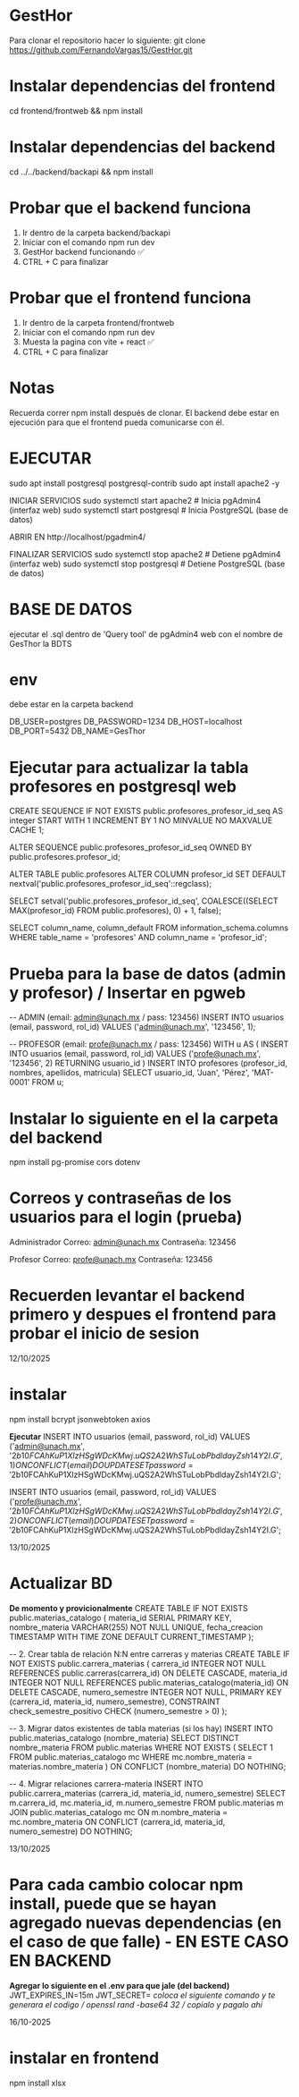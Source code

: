 # GestHor
Para clonar el repositorio hacer lo siguiente:
git clone https://github.com/FernandoVargas15/GestHor.git

# Instalar dependencias del frontend
cd frontend/frontweb && npm install

# Instalar dependencias del backend
cd ../../backend/backapi && npm install

# Probar que el backend funciona
1. Ir dentro de la carpeta backend/backapi
2. Iniciar con el comando npm run dev
3. GestHor backend funcionando ✅
3. CTRL + C para finalizar

# Probar que el frontend funciona
1. Ir dentro de la carpeta frontend/frontweb
2. Iniciar con el comando npm run dev
3. Muesta la pagina con vite + react ✅
4. CTRL + C para finalizar

# Notas
Recuerda correr npm install después de clonar.
El backend debe estar en ejecución para que el frontend pueda comunicarse con él.


# EJECUTAR
sudo apt install postgresql postgresql-contrib
sudo apt install apache2 -y

INICIAR SERVICIOS
sudo systemctl start apache2      # Inicia pgAdmin4 (interfaz web)
sudo systemctl start postgresql   # Inicia PostgreSQL (base de datos)

ABRIR EN http://localhost/pgadmin4/

FINALIZAR SERVICIOS
sudo systemctl stop apache2       # Detiene pgAdmin4 (interfaz web)
sudo systemctl stop postgresql    # Detiene PostgreSQL (base de datos)

# BASE DE DATOS
ejecutar el .sql dentro de 'Query tool' de pgAdmin4 web con el nombre de GesThor la BDTS 

# env
debe estar en la carpeta backend

DB_USER=postgres
DB_PASSWORD=1234
DB_HOST=localhost
DB_PORT=5432
DB_NAME=GesThor


# Ejecutar para actualizar la tabla profesores en postgresql web
CREATE SEQUENCE IF NOT EXISTS public.profesores_profesor_id_seq 
    AS integer 
    START WITH 1 
    INCREMENT BY 1 
    NO MINVALUE 
    NO MAXVALUE 
    CACHE 1;

ALTER SEQUENCE public.profesores_profesor_id_seq 
    OWNED BY public.profesores.profesor_id;

ALTER TABLE public.profesores 
    ALTER COLUMN profesor_id SET DEFAULT nextval('public.profesores_profesor_id_seq'::regclass);

SELECT setval('public.profesores_profesor_id_seq', 
    COALESCE((SELECT MAX(profesor_id) FROM public.profesores), 0) + 1, 
    false);

SELECT 
    column_name, 
    column_default 
FROM information_schema.columns 
WHERE table_name = 'profesores' 
  AND column_name = 'profesor_id';


# Prueba para la base de datos (admin y profesor) / Insertar en pgweb
-- ADMIN (email: admin@unach.mx / pass: 123456)
INSERT INTO usuarios (email, password, rol_id)
VALUES ('admin@unach.mx', '123456', 1);

-- PROFESOR (email: profe@unach.mx / pass: 123456)
WITH u AS (
  INSERT INTO usuarios (email, password, rol_id)
  VALUES ('profe@unach.mx', '123456', 2)
  RETURNING usuario_id
)
INSERT INTO profesores (profesor_id, nombres, apellidos, matricula)
SELECT usuario_id, 'Juan', 'Pérez', 'MAT-0001' FROM u;

# Instalar lo siguiente en el la carpeta del backend
npm install pg-promise cors dotenv

# Correos y contraseñas de los usuarios para el login (prueba)
Administrador
Correo: admin@unach.mx
Contraseña: 123456

Profesor
Correo: profe@unach.mx
Contraseña: 123456

# Recuerden levantar el backend primero y despues el frontend para probar el inicio de sesion

12/10/2025
# instalar
npm install bcrypt jsonwebtoken axios

**Ejecutar**
INSERT INTO usuarios (email, password, rol_id) 
VALUES ('admin@unach.mx', '$2b$10$FCAhKuP1XlzHSgWDcKMwj.uQS2A2WhSTuLobPbdldayZsh14Y2I.G', 1)
ON CONFLICT (email) DO UPDATE SET password = '$2b$10$FCAhKuP1XlzHSgWDcKMwj.uQS2A2WhSTuLobPbdldayZsh14Y2I.G';

INSERT INTO usuarios (email, password, rol_id) 
VALUES ('profe@unach.mx', '$2b$10$FCAhKuP1XlzHSgWDcKMwj.uQS2A2WhSTuLobPbdldayZsh14Y2I.G', 2)
ON CONFLICT (email) DO UPDATE SET password = '$2b$10$FCAhKuP1XlzHSgWDcKMwj.uQS2A2WhSTuLobPbdldayZsh14Y2I.G';



13/10/2025
# Actualizar BD
**De momento y provicionalmente**
CREATE TABLE IF NOT EXISTS public.materias_catalogo (
    materia_id SERIAL PRIMARY KEY,
    nombre_materia VARCHAR(255) NOT NULL UNIQUE,
    fecha_creacion TIMESTAMP WITH TIME ZONE DEFAULT CURRENT_TIMESTAMP
);

-- 2. Crear tabla de relación N:N entre carreras y materias
CREATE TABLE IF NOT EXISTS public.carrera_materias (
    carrera_id INTEGER NOT NULL REFERENCES public.carreras(carrera_id) ON DELETE CASCADE,
    materia_id INTEGER NOT NULL REFERENCES public.materias_catalogo(materia_id) ON DELETE CASCADE,
    numero_semestre INTEGER NOT NULL,
    PRIMARY KEY (carrera_id, materia_id, numero_semestre),
    CONSTRAINT check_semestre_positivo CHECK (numero_semestre > 0)
);

-- 3. Migrar datos existentes de tabla materias (si los hay)
INSERT INTO public.materias_catalogo (nombre_materia)
SELECT DISTINCT nombre_materia
FROM public.materias
WHERE NOT EXISTS (
    SELECT 1 FROM public.materias_catalogo mc 
    WHERE mc.nombre_materia = materias.nombre_materia
)
ON CONFLICT (nombre_materia) DO NOTHING;

-- 4. Migrar relaciones carrera-materia
INSERT INTO public.carrera_materias (carrera_id, materia_id, numero_semestre)
SELECT 
    m.carrera_id,
    mc.materia_id,
    m.numero_semestre
FROM public.materias m
JOIN public.materias_catalogo mc ON m.nombre_materia = mc.nombre_materia
ON CONFLICT (carrera_id, materia_id, numero_semestre) DO NOTHING;

13/10/2025
# Para cada cambio colocar npm install, puede que se hayan agregado nuevas dependencias (en el caso de que falle) - EN ESTE CASO EN BACKEND
**Agregar lo siguiente en el .env para que jale (del backend)**
JWT_EXPIRES_IN=15m
JWT_SECRET= *coloca el siguiente comando y te generara el codigo / openssl rand -base64 32 / copialo y pagalo ahi*



16/10-2025
# instalar en frontend
npm install xlsx